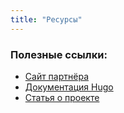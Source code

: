 ```yaml
---
title: "Ресурсы"
---
```

### Полезные ссылки:
- [Сайт партнёра](https://example.com)
- [Документация Hugo](https://gohugo.io)
- [Статья о проекте](https://example.com/article)